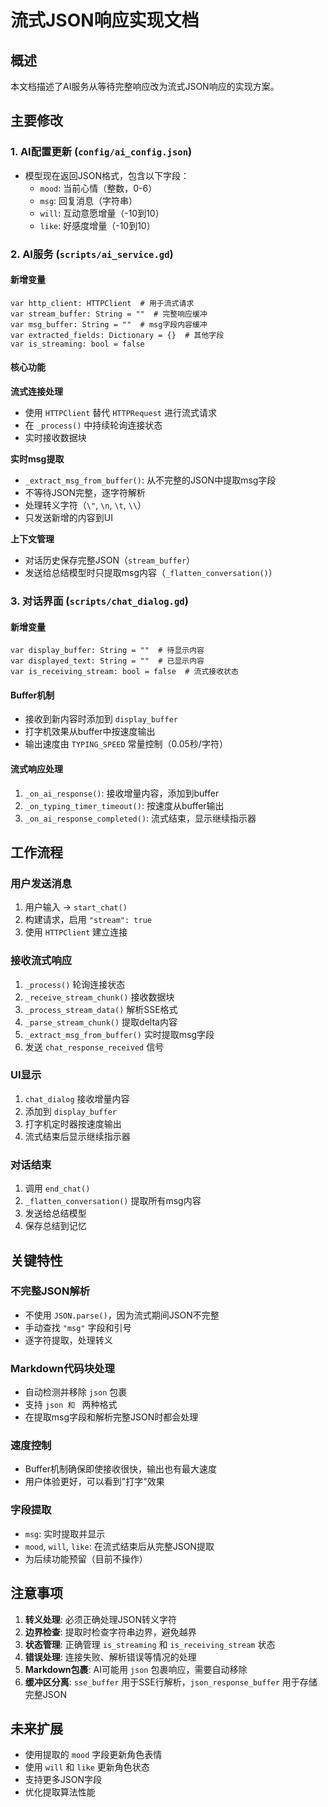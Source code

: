 # 流式JSON响应实现文档

## 概述

本文档描述了AI服务从等待完整响应改为流式JSON响应的实现方案。

## 主要修改

### 1. AI配置更新 (`config/ai_config.json`)

- 模型现在返回JSON格式，包含以下字段：
  - `mood`: 当前心情（整数，0-6）
  - `msg`: 回复消息（字符串）
  - `will`: 互动意愿增量（-10到10）
  - `like`: 好感度增量（-10到10）

### 2. AI服务 (`scripts/ai_service.gd`)

#### 新增变量
```gdscript
var http_client: HTTPClient  # 用于流式请求
var stream_buffer: String = ""  # 完整响应缓冲
var msg_buffer: String = ""  # msg字段内容缓冲
var extracted_fields: Dictionary = {}  # 其他字段
var is_streaming: bool = false
```

#### 核心功能

**流式连接处理**
- 使用 `HTTPClient` 替代 `HTTPRequest` 进行流式请求
- 在 `_process()` 中持续轮询连接状态
- 实时接收数据块

**实时msg提取**
- `_extract_msg_from_buffer()`: 从不完整的JSON中提取msg字段
- 不等待JSON完整，逐字符解析
- 处理转义字符（`\"`, `\n`, `\t`, `\\`）
- 只发送新增的内容到UI

**上下文管理**
- 对话历史保存完整JSON（`stream_buffer`）
- 发送给总结模型时只提取msg内容（`_flatten_conversation()`）

### 3. 对话界面 (`scripts/chat_dialog.gd`)

#### 新增变量
```gdscript
var display_buffer: String = ""  # 待显示内容
var displayed_text: String = ""  # 已显示内容
var is_receiving_stream: bool = false  # 流式接收状态
```

#### Buffer机制
- 接收到新内容时添加到 `display_buffer`
- 打字机效果从buffer中按速度输出
- 输出速度由 `TYPING_SPEED` 常量控制（0.05秒/字符）

#### 流式响应处理
1. `_on_ai_response()`: 接收增量内容，添加到buffer
2. `_on_typing_timer_timeout()`: 按速度从buffer输出
3. `_on_ai_response_completed()`: 流式结束，显示继续指示器

## 工作流程

### 用户发送消息
1. 用户输入 → `start_chat()`
2. 构建请求，启用 `"stream": true`
3. 使用 `HTTPClient` 建立连接

### 接收流式响应
1. `_process()` 轮询连接状态
2. `_receive_stream_chunk()` 接收数据块
3. `_process_stream_data()` 解析SSE格式
4. `_parse_stream_chunk()` 提取delta内容
5. `_extract_msg_from_buffer()` 实时提取msg字段
6. 发送 `chat_response_received` 信号

### UI显示
1. `chat_dialog` 接收增量内容
2. 添加到 `display_buffer`
3. 打字机定时器按速度输出
4. 流式结束后显示继续指示器

### 对话结束
1. 调用 `end_chat()`
2. `_flatten_conversation()` 提取所有msg内容
3. 发送给总结模型
4. 保存总结到记忆

## 关键特性

### 不完整JSON解析
- 不使用 `JSON.parse()`，因为流式期间JSON不完整
- 手动查找 `"msg"` 字段和引号
- 逐字符提取，处理转义

### Markdown代码块处理
- 自动检测并移除 ```json``` 包裹
- 支持 ```json 和 ``` 两种格式
- 在提取msg字段和解析完整JSON时都会处理

### 速度控制
- Buffer机制确保即使接收很快，输出也有最大速度
- 用户体验更好，可以看到"打字"效果

### 字段提取
- `msg`: 实时提取并显示
- `mood`, `will`, `like`: 在流式结束后从完整JSON提取
- 为后续功能预留（目前不操作）

## 注意事项

1. **转义处理**: 必须正确处理JSON转义字符
2. **边界检查**: 提取时检查字符串边界，避免越界
3. **状态管理**: 正确管理 `is_streaming` 和 `is_receiving_stream` 状态
4. **错误处理**: 连接失败、解析错误等情况的处理
5. **Markdown包裹**: AI可能用 ```json``` 包裹响应，需要自动移除
6. **缓冲区分离**: `sse_buffer` 用于SSE行解析，`json_response_buffer` 用于存储完整JSON

## 未来扩展

- 使用提取的 `mood` 字段更新角色表情
- 使用 `will` 和 `like` 更新角色状态
- 支持更多JSON字段
- 优化提取算法性能
